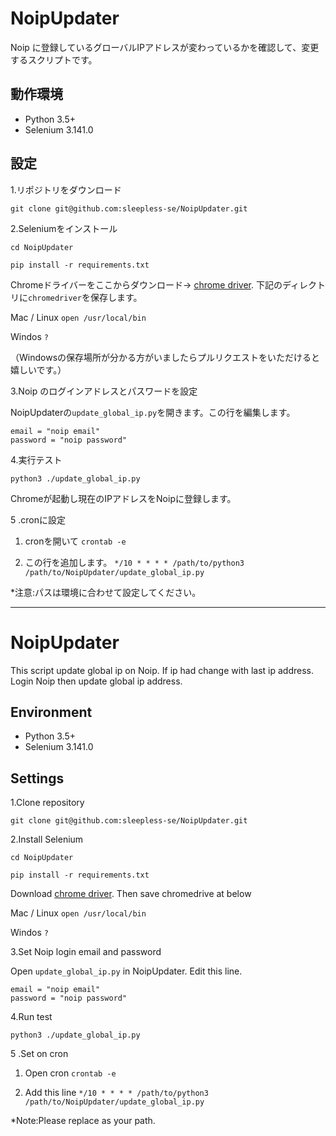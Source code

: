 # NoipUpdater
Noip に登録しているグローバルIPアドレスが変わっているかを確認して、変更するスクリプトです。

## 動作環境
- Python 3.5+
- Selenium 3.141.0

## 設定
1.リポジトリをダウンロード

`git clone git@github.com:sleepless-se/NoipUpdater.git`

2.Seleniumをインストール

`cd NoipUpdater`

`pip install -r requirements.txt `

Chromeドライバーをここからダウンロード→ [chrome driver](https://sites.google.com/a/chromium.org/chromedriver/downloads). 下記のディレクトリに`chromedriver`を保存します。

Mac / Linux `open /usr/local/bin`

Windos `?`

（Windowsの保存場所が分かる方がいましたらプルリクエストをいただけると嬉しいです。）

3.Noip のログインアドレスとパスワードを設定

NoipUpdaterの`update_global_ip.py`を開きます。この行を編集します。

    email = "noip email"
    password = "noip password"

4.実行テスト

`python3 ./update_global_ip.py`

Chromeが起動し現在のIPアドレスをNoipに登録します。

5 .cronに設定 
    
1. cronを開いて `crontab -e`

1. この行を追加します。 `*/10 * * * * /path/to/python3 /path/to/NoipUpdater/update_global_ip.py`

*注意:パスは環境に合わせて設定してください。


---

# NoipUpdater
This script update global ip on Noip.
If ip had change with last ip address.
Login Noip then update global ip address.

## Environment
- Python 3.5+
- Selenium 3.141.0

## Settings
1.Clone repository

`git clone git@github.com:sleepless-se/NoipUpdater.git`

2.Install Selenium

`cd NoipUpdater`

`pip install -r requirements.txt `

Download [chrome driver](https://sites.google.com/a/chromium.org/chromedriver/downloads). Then save chromedrive at below

Mac / Linux `open /usr/local/bin`

Windos `?`

3.Set Noip login email and password

Open `update_global_ip.py` in NoipUpdater. Edit this line.

    email = "noip email"
    password = "noip password"

4.Run test

`python3 ./update_global_ip.py`

5 .Set on cron 
    
1. Open cron `crontab -e`

1. Add this line `*/10 * * * * /path/to/python3 /path/to/NoipUpdater/update_global_ip.py`

*Note:Please replace as your path.

